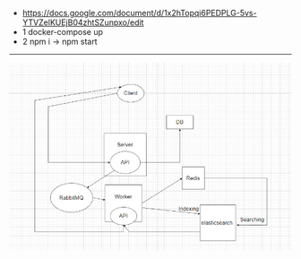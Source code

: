 + https://docs.google.com/document/d/1x2hTopqi6PEDPLG-5vs-YTVZelKUEjB04zhtSZunpxo/edit
+ 1 docker-compose up
+ 2 npm i -> npm start
------------------------------------
![image](design.png)